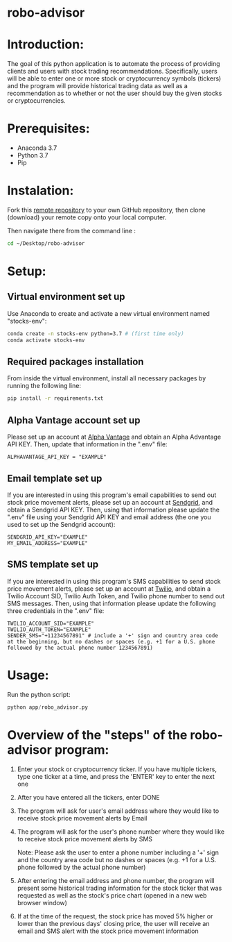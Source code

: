 # robo-advisor

# Introduction:  

The goal of this python application is to automate the process of providing clients and users with stock trading recommendations. Specifically, users will be able to enter one or more stock or cryptocurrency symbols (tickers) and the program will provide historical trading data as well as a recommendation as to whether or not the user should buy the given stocks or cryptocurrencies.  

# Prerequisites:

  + Anaconda 3.7
  + Python 3.7
  + Pip

# Instalation: 

Fork this [remote repository](https://github.com/jenniferlu123/robo-advisor) to your own GitHub repository, then clone (download) your remote copy onto your local computer.

Then navigate there from the command line :

```sh
cd ~/Desktop/robo-advisor
```

# Setup:

## Virtual environment set up

Use Anaconda to create and activate a new virtual environment named "stocks-env":

```sh
conda create -n stocks-env python=3.7 # (first time only)
conda activate stocks-env
```

## Required packages installation

From inside the virtual environment, install all necessary packages by running the following line:

```sh
pip install -r requirements.txt
```

## Alpha Vantage account set up

Please set up an account at [Alpha Vantage](https://www.alphavantage.co/) and obtain an Alpha Advantage API KEY. Then, update that information in the ".env" file:

    ALPHAVANTAGE_API_KEY = "EXAMPLE"

## Email template set up

If you are interested in using this program's email capabilities to send out stock price movement alerts, please set up an account at [Sendgrid](https://signup.sendgrid.com/), and obtain a Sendgrid API KEY. Then, using that information please update the ".env" file using your Sendgrid API KEY and email address (the one you used to set up the Sendgrid account): 

    SENDGRID_API_KEY="EXAMPLE" 
    MY_EMAIL_ADDRESS="EXAMPLE" 

## SMS template set up

If you are interested in using this program's SMS capabilities to send stock price movement alerts, please set up an account at [Twilio](https://www.twilio.com/try-twilio), and obtain a Twilio Account SID, Twilio Auth Token, and Twilio phone number to send out SMS messages. Then, using that information please update the following three credentials in the ".env" file: 

    TWILIO_ACCOUNT_SID="EXAMPLE"
    TWILIO_AUTH_TOKEN="EXAMPLE"
    SENDER_SMS="+11234567891" # include a '+' sign and country area code at the beginning, but no dashes or spaces (e.g. +1 for a U.S. phone followed by the actual phone number 1234567891)


# Usage:

Run the python script:

```py
python app/robo_advisor.py
```

# Overview of the "steps" of the robo-advisor program:

1. Enter your stock or cryptocurrency ticker. If you have multiple tickers, type one ticker at a time, and press the 'ENTER' key to enter the next one

2. After you have entered all the tickers, enter DONE

3. The program will ask for user's email address where they would like to receive stock price movement alerts by Email

4. The program will ask for the user's phone number where they would like to receive stock price movement alerts by SMS

    Note: Please ask the user to enter a phone number including a '+' sign and the country area code but no dashes or spaces (e.g. +1 for a U.S. phone followed by the actual phone number)

5. After entering the email address and phone number, the program will present some historical trading information for the stock ticker that was requested as well as the stock's price chart (opened in a new web browser window)

6. If at the time of the request, the stock price has moved 5% higher or lower than the previous days' closing price, the user will receive an email and SMS alert with the stock price movement information